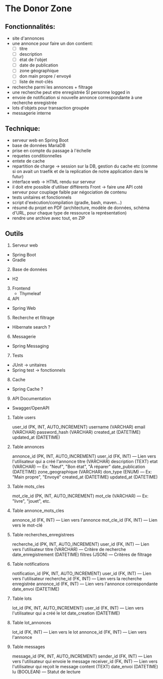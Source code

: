 # The Donor Zone


## Fonctionnalités:

- site d'annonces
- une annonce pour faire un don contient: 
  - [ ] titre
  - [ ] description
  - [ ] état de l'objet
  - [ ] date de publication 
  - [ ] zone géographique
  - [ ] don main propre / envoyé
  - [ ] liste de mot-clés
- recherche parmi les annonces + filtrage
- une recherche peut etre enregistrée SI personne logged in
- envoie de notification si nouvelle annonce correspondante à une recherche enregistrée
- lots d'objets pour transaction groupée
- messagerie interne

## Technique: 

- serveur web en Spring Boot
- base de données MariaDB
- prise en compte du passage à l'échelle
- requetes conditionnelles
- entete de cache
- repartition de charge -> session sur la DB, gestion du cache etc (comme si on avait un traefik et de la replication de notre application dans le futur)
- interface web -> HTML rendu sur serveur
- il doit etre possible d'utiliser différents Front -> faire une API coté serveur pour couplage faible par négociation de contenu 
- tests unitaires et fonctionnels
- script d'exécution/compilation (gradle, bash, maven...)
- résumé du projet en PDF (architecture, modèle de données, schéma d'URL, pour chaque type de ressource la représentation)
- rendre une archive avec tout, en ZIP

## Outils

1. Serveur web
- Spring Boot
- Gradle
2. Base de données
  - H2
3. Frontend
   - Thymeleaf
4. API
- Spring Web
5. Recherche et filtrage
- Hibernate search ?
6. Messagerie
- Spring Messaging 
7. Tests
- JUnit -> unitaires
- Spring test -> fonctionnels
8. Cache
- Spring Cache ?
9. API Documentation
- Swagger/OpenAPI

1. Table users

   user_id (PK, INT, AUTO_INCREMENT)
   username (VARCHAR)
   email (VARCHAR)
   password_hash (VARCHAR)
   created_at (DATETIME)
   updated_at (DATETIME)

2. Table annonces

   annonce_id (PK, INT, AUTO_INCREMENT)
   user_id (FK, INT) — Lien vers l'utilisateur qui a créé l'annonce
   titre (VARCHAR)
   description (TEXT)
   etat (VARCHAR) — Ex: "Neuf", "Bon état", "À réparer"
   date_publication (DATETIME)
   zone_geographique (VARCHAR)
   don_type (ENUM) — Ex: "Main propre", "Envoyé"
   created_at (DATETIME)
   updated_at (DATETIME)

3. Table mots_cles

   mot_cle_id (PK, INT, AUTO_INCREMENT)
   mot_cle (VARCHAR) — Ex: "livre", "jouet", etc.

4. Table annonce_mots_cles

   annonce_id (FK, INT) — Lien vers l'annonce
   mot_cle_id (FK, INT) — Lien vers le mot-clé

5. Table recherches_enregistrees

   recherche_id (PK, INT, AUTO_INCREMENT)
   user_id (FK, INT) — Lien vers l'utilisateur
   titre (VARCHAR) — Critère de recherche
   date_enregistrement (DATETIME)
   filtres (JSON) — Critères de filtrage

6. Table notifications

   notification_id (PK, INT, AUTO_INCREMENT)
   user_id (FK, INT) — Lien vers l'utilisateur
   recherche_id (FK, INT) — Lien vers la recherche enregistrée
   annonce_id (FK, INT) — Lien vers l'annonce correspondante
   date_envoi (DATETIME)

7. Table lots

   lot_id (PK, INT, AUTO_INCREMENT)
   user_id (FK, INT) — Lien vers l'utilisateur qui a créé le lot
   date_creation (DATETIME)

8. Table lot_annonces

   lot_id (FK, INT) — Lien vers le lot
   annonce_id (FK, INT) — Lien vers l'annonce

9. Table messages

   message_id (PK, INT, AUTO_INCREMENT)
   sender_id (FK, INT) — Lien vers l'utilisateur qui envoie le message
   receiver_id (FK, INT) — Lien vers l'utilisateur qui reçoit le message
   content (TEXT)
   date_envoi (DATETIME)
   lu (BOOLEAN) — Statut de lecture